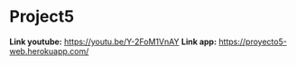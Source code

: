 # Project5
<b>Link youtube:</b> https://youtu.be/Y-2FoM1VnAY
<b>Link app:</b> https://proyecto5-web.herokuapp.com/
